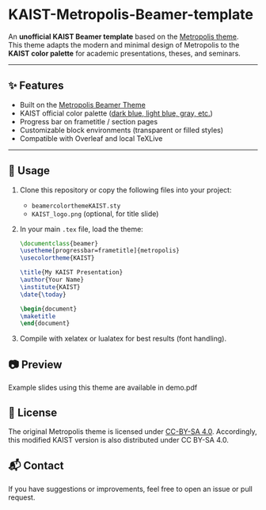 # KAIST-Metropolis-Beamer-template

An **unofficial KAIST Beamer template** based on the 
[Metropolis theme](https://github.com/matze/mtheme).  
This theme adapts the modern and minimal design of Metropolis to the **KAIST color palette** for academic presentations, theses, and seminars.

---

## ✨ Features
- Built on the [Metropolis Beamer Theme](https://github.com/matze/mtheme)
- KAIST official color palette ([dark blue, light blue, gray, etc.](https://www.kaist.ac.kr/kr/html/kaist/010401.html))
- Progress bar on frametitle / section pages
- Customizable block environments (transparent or filled styles)
- Compatible with Overleaf and local TeXLive

---

## 📂 Usage

1. Clone this repository or copy the following files into your project:
   - `beamercolorthemeKAIST.sty`
   - `KAIST_logo.png` (optional, for title slide)

2. In your main `.tex` file, load the theme:
   ```latex
   \documentclass{beamer}
   \usetheme[progressbar=frametitle]{metropolis}
   \usecolortheme{KAIST}

   \title{My KAIST Presentation}
   \author{Your Name}
   \institute{KAIST}
   \date{\today}

   \begin{document}
   \maketitle
   \end{document}
   
3. Compile with xelatex or lualatex for best results (font handling).

## 📷 Preview

Example slides using this theme are available in demo.pdf

## 📜 License

The original Metropolis theme is licensed under [CC-BY-SA 4.0](https://creativecommons.org/licenses/by-sa/4.0/).
Accordingly, this modified KAIST version is also distributed under CC BY-SA 4.0.

## 📬 Contact
If you have suggestions or improvements, feel free to open an issue or pull request.
